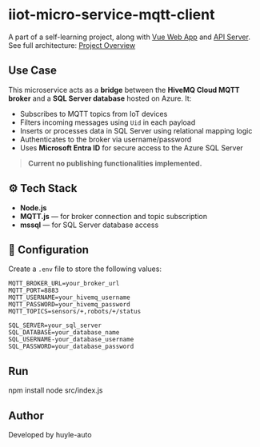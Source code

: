 # iiot-micro-service-mqtt-client

A part of a self-learning project, along with [Vue Web App](<vue_web_app_link>) and [API Server](<api_server_link>).  
See full architecture: [Project Overview](https://github.com/huyle-auto/iiot-micro-service-mqtt-client/blob/7a92edc33feab2fa177edbdcb55190a52904683b/architecture.jpg)

## Use Case

This microservice acts as a **bridge** between the **HiveMQ Cloud MQTT broker** and a **SQL Server database** hosted on Azure. It:

- Subscribes to MQTT topics from IoT devices
- Filters incoming messages using `Uid` in each payload
- Inserts or processes data in SQL Server using relational mapping logic
- Authenticates to the broker via username/password
- Uses **Microsoft Entra ID** for secure access to the Azure SQL Server

> **Current no publishing functionalities implemented.**

## ⚙️ Tech Stack

- **Node.js**
- **MQTT.js** — for broker connection and topic subscription
- **mssql** — for SQL Server database access

## 🔧 Configuration

Create a `.env` file to store the following values:

```env
MQTT_BROKER_URL=your_broker_url
MQTT_PORT=8883
MQTT_USERNAME=your_hivemq_username
MQTT_PASSWORD=your_hivemq_password
MQTT_TOPICS=sensors/+,robots/+/status

SQL_SERVER=your_sql_server
SQL_DATABASE=your_database_name
SQL_USERNAME-your_database_username
SQL_PASSWORD=your_database_password

```

## Run

npm install
node src/index.js

## Author

Developed by huyle-auto

